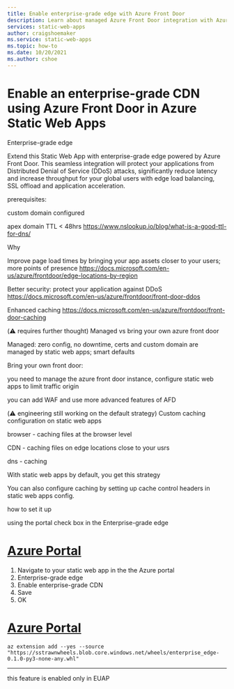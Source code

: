 ```yaml
---
title: Enable enterprise-grade edge with Azure Front Door
description: Learn about managed Azure Front Door integration with Azure Static Web Apps
services: static-web-apps
author: craigshoemaker
ms.service: static-web-apps
ms.topic: how-to
ms.date: 10/20/2021
ms.author: cshoe
---
```


# Enable an enterprise-grade CDN using Azure Front Door in Azure Static Web Apps

Enterprise-grade edge 

Extend this Static Web App with enterprise-grade edge powered by Azure Front Door. This seamless integration will protect your applications from Distributed Denial of Service (DDoS) attacks, significantly reduce latency and increase throughput for your global users with edge load balancing, SSL offload and application acceleration. 

 

prerequisites: 

custom domain configured 

apex domain TTL < 48hrs https://www.nslookup.io/blog/what-is-a-good-ttl-for-dns/ 

Why 

Improve page load times by bringing your app assets closer to your users; more points of presence https://docs.microsoft.com/en-us/azure/frontdoor/edge-locations-by-region  

Better security: protect your application against DDoS https://docs.microsoft.com/en-us/azure/frontdoor/front-door-ddos 

Enhanced caching https://docs.microsoft.com/en-us/azure/frontdoor/front-door-caching 

(⚠️ requires further thought) Managed vs bring your own azure front door 

 

Managed: zero config, no downtime, certs and custom domain are managed by static web apps; smart defaults   

 

Bring your own front door: 	 

you need to manage the azure front door instance, configure static web apps to limit traffic origin 

you can add WAF and use more advanced features of AFD  

 

(⚠️ engineering still working on the default strategy) Custom caching configuration on static web apps 

browser - caching files at the browser level 

CDN - caching files on edge locations close to your usrs 

dns - caching 

With static web apps by default, you get this strategy <insert strategy here> 

You can also configure caching by setting up cache control headers in static web apps config. 

how to set it up 

using the portal check box in the Enterprise-grade edge 

# [Azure Portal](tab/azure-portal)

1. Navigate to your static web app in the the Azure portal
1. Enterprise-grade edge
1. Enable enterprise-grade CDN
1. Save
1. OK

# [Azure Portal](tab/azure-portal)

```azurecli
az extension add --yes --source "https://sstrawnwheels.blob.core.windows.net/wheels/enterprise_edge-0.1.0-py3-none-any.whl"
```

---

this feature is enabled only in EUAP


